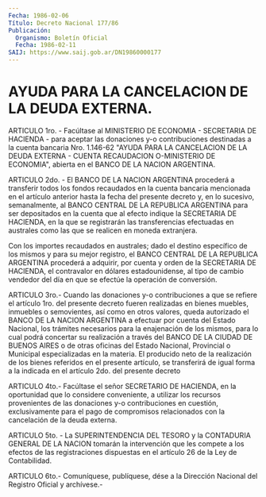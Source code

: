 ```yaml
---
Fecha: 1986-02-06
Título: Decreto Nacional 177/86
Publicación:
  Organismo: Boletín Oficial
  Fecha: 1986-02-11
SAIJ: https://www.saij.gob.ar/DN19860000177
---
```

# AYUDA PARA LA CANCELACION DE LA DEUDA EXTERNA.

<a id="1"></a>
ARTICULO  1ro.  -  Facúltase  al  MINISTERIO  DE  ECONOMIA  - SECRETARIA    DE   HACIENDA  -  para  aceptar  las  donaciones  y-o contribuciones  destinadas  a  la  cuenta  bancaria  Nro.  1.146-62 "AYUDA PARA LA CANCELACION DE LA DEUDA EXTERNA - CUENTA RECAUDACION O-MINISTERIO  DE  ECONOMIA",  abierta en el BANCO DE LA NACION ARGENTINA.

<a id="2"></a>
ARTICULO  2do.  -  El BANCO DE LA NACION ARGENTINA procederá a transferir  todos  los fondos  recaudados  en  la  cuenta  bancaria mencionada en el artículo  anterior  hasta  la  fecha  del presente decreto  y,  en lo sucesivo, semanalmente, al BANCO CENTRAL  DE  LA REPUBLICA ARGENTINA  para  ser  depositados  en  la  cuenta  que al efecto  indique la SECRETARIA DE HACIENDA, en la que se registrarán las  transferencias   efectuadas  en  australes  como  las  que  se realicen en moneda extranjera.

Con  los  importes  recaudados    en  australes;  dado  el  destino específico  de  los  mismos  y para su  mejor  registro,  el  BANCO CENTRAL DE LA REPUBLICA ARGENTINA  procederá a adquirir, por cuenta y orden de la SECRETARIA DE HACIENDA,  el  contravalor  en  dólares estadounidense,  al  tipo  de  cambio  vendedor  del  día en que se efectúe la operación de conversión.

<a id="3"></a>
ARTICULO  3ro.- Cuando las donaciones y-o contribuciones a que se refiere el artículo  1ro. del presente decreto fueren realizadas en bienes muebles, inmuebles  o  semovientes,  así  como  en  otros valores,  queda  autorizado  el  BANCO  DE  LA  NACION  ARGENTINA a efectuar  por  cuenta  del Estado Nacional, los trámites necesarios para la enajenación de los  mismos, para lo cual podrá concertar su realización a través del BANCO  DE  LA  CIUDAD DE BUENOS AIRES o de otras  oficinas  del  Estado  Nacional,  Provincial    o  Municipal especializadas  en  la materia. El producido neto de la realización de los bienes referidos  en el presente artículo, se transferirá de igual forma a la indicada  en el artículo 2do. del presente decreto

<a id="4"></a>
ARTICULO 4to.- Facúltase el señor SECRETARIO DE HACIENDA, en la oportunidad  que  lo considere conveniente, a utilizar los recursos provenientes de las  donaciones  y-o  contribuciones  en  cuestión, exclusivamente  para  el  pago  de compromisos relacionados con  la cancelación de la deuda externa.

<a id="5"></a>
ARTICULO 5to. - La SUPERINTENDENCIA DEL TESORO y la CONTADURIA GENERAL  DE LA NACION tomarán la intervención que les compete a los efectos de  las  registraciones  dispuestas en el artículo 26 de la Ley de Contabilidad.

<a id="6"></a>
ARTICULO  6to.-  Comuníquese,  publíquese, dése a la Dirección Nacional del Registro Oficial y archívese.-